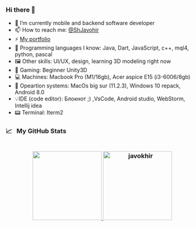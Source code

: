 ### Hi there 👋 
  
- 🔭 I’m currently mobile and backend software developer
- 📫 How to reach me: [@ShJavohir](https://t.me/ShJavohir)
- ⚡ [My portfolio](https://t.me/ShJavohir_portfolio)
- 🧩 Programming languages I know: Java, Dart, JavaScript, c++, mql4, python, pascal
- 🖼 Other skills: UI/UX, design, learning 3D modeling right now
- 🧸 Gaming: Beginner Unity3D 
- 💻 Machines: Macbook Pro (M1/16gb), Acer aspice E15 (i3-6006/8gb)
- 🔧 Opeartion systems: MacOs big sur (11.2.3), Windows 10 repack, Android 8.0
- 💡IDE (code editor): Блокнот ;) ,VsCode, Android studio, WebStorm, Intellij idea
- 📟 Terminal: Iterm2


<h3>
  <summary>
    📈  &nbsp; My GitHub Stats
  </summary> 
  
  <br>

  <p align="center">
   <a href="https://github.com/shjavokhir">
    <img height="180em" src="https://github-readme-stats-eight-theta.vercel.app/api?username=shjavokhir&show_icons=true&theme=material-palenight&count_private=true"/>
    <img height="180em" src="https://github-readme-stats.vercel.app/api/top-langs/?username=shjavokhir&show_icons=true&theme=material-palenight&layout=compact" alt="javokhir" />
  </a>
</p>
</h3> 
<!--
**ShJavokhir/ShJavokhir** is a ✨ _special_ ✨ repository because its `README.md` (this file) appears on your GitHub profile.

Here are some ideas to get you started:

- 👯 I’m looking to collaborate on ...
- 🤔 I’m looking for help with ...
- 💬 Ask me about ...
- 😄 Pronouns: ...
- ⚡ Fun fact: ...
-->
 
